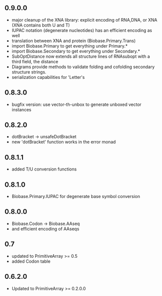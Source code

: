 0.9.0.0
-------

- major cleanup of the XNA library: explicit encoding of RNA,DNA, or XNA (XNA
  contains both U and T)
- IUPAC notation (degenerate nucleotides) has an efficient encoding as well
- translation between XNA and protein (Biobase.Primary.Trans)
- import Biobase.Primary to get everything under Primary.*
- import Biobase.Secondary to get everything under Secondary.*
- SubOptDistance now extends all structure lines of RNAsubopt with a third
  field, the distance
- Diagrams provide methods to validate folding and cofolding secondary
  structure strings.
- serialization capabilities for 'Letter's

0.8.3.0
-------

- bugfix version: use vector-th-unbox to generate unboxed vector instances

0.8.2.0
-------

- dotBracket -> unsafeDotBracket
- new 'dotBracket' function works in the error monad

0.8.1.1
-------

- added T/U conversion functions

0.8.1.0
-------

- Biobase.Primary.IUPAC for degenerate base symbol conversion

0.8.0.0
-------

- Biobase.Codon -> Biobase.AAseq
- and efficient encoding of AAseqs

0.7
---

- updated to PrimitiveArray >= 0.5
- added Codon table

0.6.2.0
-------

- Updated to PrimitiveArray >= 0.2.0.0
